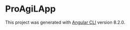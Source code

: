 # ProAgiLApp

This project was generated with [Angular CLI](https://github.com/angular/angular-cli) version 8.2.0.

